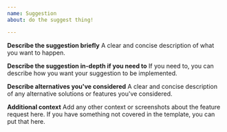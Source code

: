 ```yaml
---
name: Suggestion
about: do the suggest thing!

---
```


**Describe the suggestion briefly**
A clear and concise description of what you want to happen.

**Describe the suggestion in-depth if you need to**
If you need to, you can describe how you want your suggestion to be implemented.

**Describe alternatives you've considered**
A clear and concise description of any alternative solutions or features you've considered.

**Additional context**
Add any other context or screenshots about the feature request here. If you have something not covered in the template, you can put that here.
